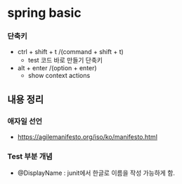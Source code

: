 # spring basic


### 단축키
- ctrl + shift + t /(command + shift + t)
  - test 코드 바로 만들기 단축키
- alt + enter /(option + enter)  
  - show context actions

## 내용 정리

### 애자일 선언
- https://agilemanifesto.org/iso/ko/manifesto.html

### Test 부분 개념

- @DisplayName : junit에서 한글로 이름을 작성 가능하게 함.
